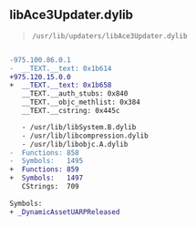 ## libAce3Updater.dylib

> `/usr/lib/updaters/libAce3Updater.dylib`

```diff

-975.100.86.0.1
-  __TEXT.__text: 0x1b614
+975.120.15.0.0
+  __TEXT.__text: 0x1b658
   __TEXT.__auth_stubs: 0x840
   __TEXT.__objc_methlist: 0x384
   __TEXT.__cstring: 0x445c

   - /usr/lib/libSystem.B.dylib
   - /usr/lib/libcompression.dylib
   - /usr/lib/libobjc.A.dylib
-  Functions: 858
-  Symbols:   1495
+  Functions: 859
+  Symbols:   1497
   CStrings:  709
 
Symbols:
+ _DynamicAssetUARPReleased

```
